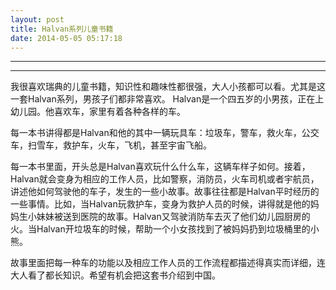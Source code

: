 ```yaml
---
layout: post
title: Halvan系列儿童书籍
date: 2014-05-05 05:17:18
---
```


<meta http-equiv='Content-Type' content='text/html; charset=utf-8' />

---

---

我很喜欢瑞典的儿童书籍，知识性和趣味性都很强，大人小孩都可以看。尤其是这一套Halvan系列，男孩子们都非常喜欢。
Halvan是一个四五岁的小男孩，正在上幼儿园。他喜欢车，家里有着各种各样的车。

每一本书讲得都是Halvan和他的其中一辆玩具车：垃圾车，警车，救火车，公交车，扫雪车，救护车，火车，飞机，甚至宇宙飞船。

每一本书里面，开头总是Halvan喜欢玩什么什么车，这辆车样子如何。接着，Halvan就会变身为相应的工作人员，比如警察，消防员，火车司机或者宇航员，讲述他如何驾驶他的车子，发生的一些小故事。故事往往都是Halvan平时经历的一些事情。比如，当Halvan玩救护车，变身为救护人员的时候，讲得就是他的妈妈生小妹妹被送到医院的故事。Halvan又驾驶消防车去灭了他们幼儿园厨房的火。当Halvan开垃圾车的时候，帮助一个小女孩找到了被妈妈扔到垃圾桶里的小熊。

故事里面把每一种车的功能以及相应工作人员的工作流程都描述得真实而详细，连大人看了都长知识。希望有机会把这套书介绍到中国。


